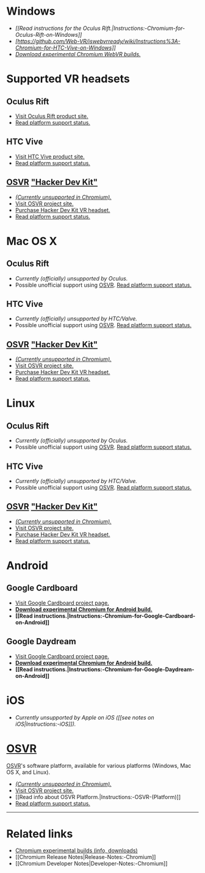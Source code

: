 # Windows

* *[[Read instructions for the Oculus Rift.|Instructions:-Chromium-for-Oculus-Rift-on-Windows]]*
* *[https://github.com/Web-VR/iswebvrready/wiki/Instructions%3A-Chromium-for-HTC-Vive-on-Windows]]*
* *[Download experimental Chromium WebVR builds.](https://webvr.info/get-chrome/)*

# Supported VR headsets

## **Oculus Rift**

* [Visit Oculus Rift product site.](https://www.oculus.com/)
* [Read platform support status.](https://iswebvrready.org/#oculus-rift-support)

## **HTC Vive**

* [Visit HTC Vive product site.](https://www.vive.com/)
* [Read platform support status.](https://iswebvrready.org/#htc-vive-support)

## **[OSVR](http://www.osvr.org/) ["Hacker Dev Kit"](http://www.osvr.org/hardware/buy/)**

* [_(Currently unsupported in Chromium)._](https://github.com/toji/chrome-webvr-issues/issues/99)
* [Visit OSVR project site.](http://www.osvr.org/)
* [Purchase Hacker Dev Kit VR headset.](http://www.osvr.org/hardware/buy/)
* [Read platform support status.](https://iswebvrready.org/#osvr-support)


# Mac OS X

## **Oculus Rift**

* _Currently (officially) unsupported by Oculus._
* Possible unofficial support using [OSVR](http://www.osvr.org/). [Read platform support status.](https://iswebvrready.org/#osvr-support)

## **HTC Vive**

* _Currently (officially) unsupported by HTC/Valve._
* Possible unofficial support using [OSVR](http://www.osvr.org/). [Read platform support status.](https://iswebvrready.org/#osvr-support)

## **[OSVR](http://www.osvr.org/) ["Hacker Dev Kit"](http://www.osvr.org/hardware/buy/)**

* [_(Currently unsupported in Chromium)._](https://github.com/toji/chrome-webvr-issues/issues/99)
* [Visit OSVR project site.](http://www.osvr.org/)
* [Purchase Hacker Dev Kit VR headset.](http://www.osvr.org/hardware/buy/)
* [Read platform support status.](https://iswebvrready.org/#osvr-support)


# Linux

## **Oculus Rift**

* _Currently (officially) unsupported by Oculus._
* Possible unofficial support using [OSVR](http://www.osvr.org/). [Read platform support status.](https://iswebvrready.org/#osvr-support)

## **HTC Vive**

* _Currently (officially) unsupported by HTC/Valve._
* Possible unofficial support using [OSVR](http://www.osvr.org/). [Read platform support status.](https://iswebvrready.org/#osvr-support)

## **[OSVR](http://www.osvr.org/) ["Hacker Dev Kit"](http://www.osvr.org/hardware/buy/)**

* [_(Currently unsupported in Chromium)._](https://github.com/toji/chrome-webvr-issues/issues/99)
* [Visit OSVR project site.](http://www.osvr.org/)
* [Purchase Hacker Dev Kit VR headset.](http://www.osvr.org/hardware/buy/)
* [Read platform support status.](https://iswebvrready.org/#osvr-support)


# Android

## Google Cardboard

* [Visit Google Cardboard project page.](https://vr.google.com/cardboard/)
* **[Download experimental Chromium for Android build.](https://webvr.info/get-chrome/)**
* **[[Read instructions.|Instructions:-Chromium-for-Google-Cardboard-on-Android]]**

## Google Daydream

* [Visit Google Cardboard project page.](https://vr.google.com/daydream/)
* **[Download experimental Chromium for Android build.](https://webvr.info/get-chrome/)**
* **[[Read instructions.|Instructions:-Chromium-for-Google-Daydream-on-Android]]**


# iOS

* _Currently unsupported by Apple on iOS ([[see notes on iOS|Instructions:-iOS]])._


# [OSVR](http://www.osvr.org/)

[OSVR](http://www.osvr.org/)'s software platform, available for various platforms (Windows, Mac OS X, and Linux).

* [_(Currently unsupported in Chromium)._](https://github.com/toji/chrome-webvr-issues/issues/99)
* [Visit OSVR project site.](http://www.osvr.org/)
* [[Read info about OSVR Platform.|Instructions:-OSVR-(Platform)]]
* [Read platform support status.](https://iswebvrready.org/#osvr-support)

<hr>

# Related links

* [Chromium experimental builds (info, downloads)](https://webvr.info/get-chrome/)
* [[Chromium Release Notes|Release-Notes:-Chromium]]
* [[Chromium Developer Notes|Developer-Notes:-Chromium]]
